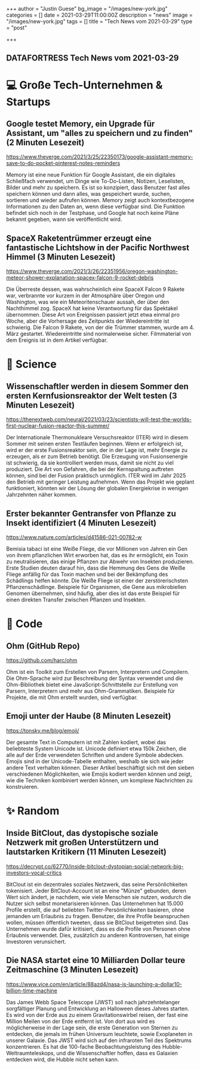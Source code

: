 +++
author = "Justin Guese"
bg_image = "/images/new-york.jpg"
categories = []
date = 2021-03-29T11:00:00Z
description = "news"
image = "/images/new-york.jpg"
tags = []
title = "Tech News vom 2021-03-29"
type = "post"

+++

        
## DATAFORTRESS Tech News vom 2021-03-29

# 💻 Große Tech-Unternehmen & Startups

## Google testet Memory, ein Upgrade für Assistant, um "alles zu speichern und zu finden" (2 Minuten Lesezeit)

https://www.theverge.com/2021/3/25/22350173/google-assistant-memory-save-to-do-pocket-pinterest-notes-reminders

Memory ist eine neue Funktion für Google Assistant, die ein digitales Schließfach verwendet, um Dinge wie To-Do-Listen, Notizen, Leselisten, Bilder und mehr zu speichern. Es ist so konzipiert, dass Benutzer fast alles speichern können und dann alles, was gespeichert wurde, suchen, sortieren und wieder aufrufen können. Memory zeigt auch kontextbezogene Informationen zu den Daten an, wenn diese verfügbar sind. Die Funktion befindet sich noch in der Testphase, und Google hat noch keine Pläne bekannt gegeben, wann sie veröffentlicht wird.

## SpaceX Raketentrümmer erzeugt eine fantastische Lichtshow in der Pacific Northwest Himmel (3 Minuten Lesezeit)

https://www.theverge.com/2021/3/26/22351956/oregon-washington-meteor-shower-explanation-spacex-falcon-9-rocket-debris

Die Überreste dessen, was wahrscheinlich eine SpaceX Falcon 9 Rakete war, verbrannte vor kurzem in der Atmosphäre über Oregon und Washington, was wie ein Meteoritenschauer aussah, der über den Nachthimmel zog. SpaceX hat keine Verantwortung für das Spektakel übernommen. Diese Art von Ereignissen passiert jetzt etwa einmal pro Woche, aber die Vorhersage des Zeitpunkts der Wiedereintritte ist schwierig. Die Falcon 9 Rakete, von der die Trümmer stammen, wurde am 4. März gestartet. Wiedereintritte sind normalerweise sicher. Filmmaterial von dem Ereignis ist in dem Artikel verfügbar.

# 🧪 Science

## Wissenschaftler werden in diesem Sommer den ersten Kernfusionsreaktor der Welt testen (3 Minuten Lesezeit)

https://thenextweb.com/neural/2021/03/23/scientists-will-test-the-worlds-first-nuclear-fusion-reactor-this-summer/

Der Internationale Thermonukleare Versuchsreaktor (ITER) wird in diesem Sommer mit seinen ersten Testläufen beginnen. Wenn er erfolgreich ist, wird er der erste Fusionsreaktor sein, der in der Lage ist, mehr Energie zu erzeugen, als er zum Betrieb benötigt. Die Erzeugung von Fusionsenergie ist schwierig, da sie kontrolliert werden muss, damit sie nicht zu viel produziert. Die Art von Gefahren, die bei der Kernspaltung auftreten können, sind bei der Fusion praktisch unmöglich. ITER wird im Jahr 2025 den Betrieb mit geringer Leistung aufnehmen. Wenn das Projekt wie geplant funktioniert, könnten wir der Lösung der globalen Energiekrise in wenigen Jahrzehnten näher kommen.

## Erster bekannter Gentransfer von Pflanze zu Insekt identifiziert (4 Minuten Lesezeit)

https://www.nature.com/articles/d41586-021-00782-w

Bemisia tabaci ist eine Weiße Fliege, die vor Millionen von Jahren ein Gen von ihrem pflanzlichen Wirt erworben hat, das es ihr ermöglicht, ein Toxin zu neutralisieren, das einige Pflanzen zur Abwehr von Insekten produzieren. Erste Studien deuten darauf hin, dass die Hemmung des Gens die Weiße Fliege anfällig für das Toxin machen und bei der Bekämpfung des Schädlings helfen könnte. Die Weiße Fliege ist einer der zerstörerischsten Pflanzenschädlinge. Beispiele für Organismen, die Gene aus mikrobiellen Genomen übernehmen, sind häufig, aber dies ist das erste Beispiel für einen direkten Transfer zwischen Pflanzen und Insekten.

# 💾 Code

## Ohm (GitHub Repo)

https://github.com/harc/ohm

Ohm ist ein Toolkit zum Erstellen von Parsern, Interpretern und Compilern. Die Ohm-Sprache wird zur Beschreibung der Syntax verwendet und die Ohm-Bibliothek bietet eine JavaScript-Schnittstelle zur Erstellung von Parsern, Interpretern und mehr aus Ohm-Grammatiken. Beispiele für Projekte, die mit Ohm erstellt wurden, sind verfügbar.

## Emoji unter der Haube (8 Minuten Lesezeit)

https://tonsky.me/blog/emoji/

Der gesamte Text in Computern ist mit Zahlen kodiert, wobei das beliebteste System Unicode ist. Unicode definiert etwa 150k Zeichen, die alle auf der Erde verwendeten Schriften und andere Symbole abdecken. Emojis sind in der Unicode-Tabelle enthalten, weshalb sie sich wie jeder andere Text verhalten können. Dieser Artikel beschäftigt sich mit den sieben verschiedenen Möglichkeiten, wie Emojis kodiert werden können und zeigt, wie die Techniken kombiniert werden können, um komplexe Nachrichten zu konstruieren.

# ✨ Random

## Inside BitClout, das dystopische soziale Netzwerk mit großen Unterstützern und lautstarken Kritikern (11 Minuten Lesezeit)

https://decrypt.co/62770/inside-bitclout-dystopian-social-network-big-investors-vocal-critics

BitClout ist ein dezentrales soziales Netzwerk, das seine Persönlichkeiten tokenisiert. Jeder BitClout-Account ist an eine "Münze" gebunden, deren Wert sich ändert, je nachdem, wie viele Menschen sie nutzen, wodurch die Nutzer sich selbst monetarisieren können. Das Unternehmen hat 15.000 Profile erstellt, die auf beliebten Twitter-Persönlichkeiten basieren, ohne jemanden um Erlaubnis zu fragen. Benutzer, die ihre Profile beanspruchen wollen, müssen öffentlich tweeten, dass sie BitClout beigetreten sind. Das Unternehmen wurde dafür kritisiert, dass es die Profile von Personen ohne Erlaubnis verwendet. Dies, zusätzlich zu anderen Kontroversen, hat einige Investoren verunsichert.

## Die NASA startet eine 10 Milliarden Dollar teure Zeitmaschine (3 Minuten Lesezeit)

https://www.vice.com/en/article/88azd4/nasa-is-launching-a-dollar10-billion-time-machine

Das James Webb Space Telescope (JWST) soll nach jahrzehntelanger sorgfältiger Planung und Entwicklung an Halloween dieses Jahres starten. Es wird von der Erde aus zu einem Gravitationswirbel reisen, der fast eine Million Meilen von der Erde entfernt ist. Von dort aus wird es möglicherweise in der Lage sein, die erste Generation von Sternen zu entdecken, die jemals im frühen Universum leuchtete, sowie Exoplaneten in unserer Galaxie. Das JWST wird sich auf den infraroten Teil des Spektrums konzentrieren. Es hat die 100-fache Beobachtungsleistung des Hubble-Weltraumteleskops, und die Wissenschaftler hoffen, dass es Galaxien entdecken wird, die Hubble nicht sehen kann.
